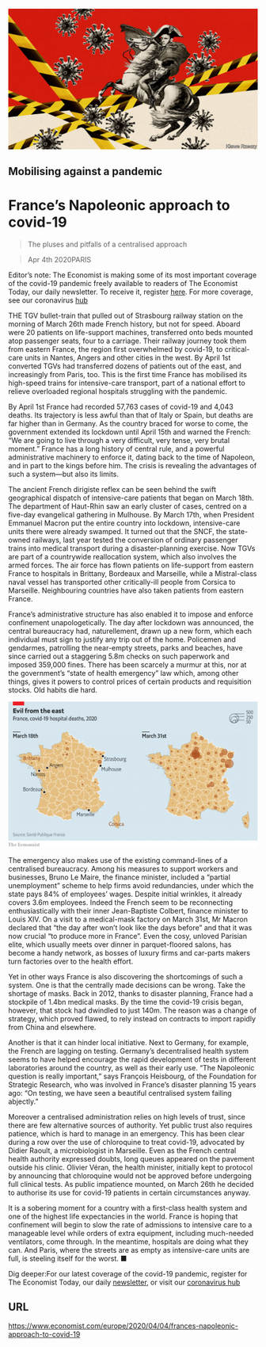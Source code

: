 ![](./images/20200404_EUD001_0.jpg)

## Mobilising against a pandemic

# France’s Napoleonic approach to covid-19

> The pluses and pitfalls of a centralised approach

> Apr 4th 2020PARIS

Editor’s note: The Economist is making some of its most important coverage of the covid-19 pandemic freely available to readers of The Economist Today, our daily newsletter. To receive it, register [here](https://www.economist.com//newslettersignup). For more coverage, see our coronavirus [hub](https://www.economist.com//coronavirus)

THE TGV bullet-train that pulled out of Strasbourg railway station on the morning of March 26th made French history, but not for speed. Aboard were 20 patients on life-support machines, transferred onto beds mounted atop passenger seats, four to a carriage. Their railway journey took them from eastern France, the region first overwhelmed by covid-19, to critical-care units in Nantes, Angers and other cities in the west. By April 1st converted TGVs had transferred dozens of patients out of the east, and increasingly from Paris, too. This is the first time France has mobilised its high-speed trains for intensive-care transport, part of a national effort to relieve overloaded regional hospitals struggling with the pandemic.

By April 1st France had recorded 57,763 cases of covid-19 and 4,043 deaths. Its trajectory is less awful than that of Italy or Spain, but deaths are far higher than in Germany. As the country braced for worse to come, the government extended its lockdown until April 15th and warned the French: “We are going to live through a very difficult, very tense, very brutal moment.” France has a long history of central rule, and a powerful administrative machinery to enforce it, dating back to the time of Napoleon, and in part to the kings before him. The crisis is revealing the advantages of such a system—but also its limits.

The ancient French dirigiste reflex can be seen behind the swift geographical dispatch of intensive-care patients that began on March 18th. The department of Haut-Rhin saw an early cluster of cases, centred on a five-day evangelical gathering in Mulhouse. By March 17th, when President Emmanuel Macron put the entire country into lockdown, intensive-care units there were already swamped. It turned out that the SNCF, the state-owned railways, last year tested the conversion of ordinary passenger trains into medical transport during a disaster-planning exercise. Now TGVs are part of a countrywide reallocation system, which also involves the armed forces. The air force has flown patients on life-support from eastern France to hospitals in Brittany, Bordeaux and Marseille, while a Mistral-class naval vessel has transported other critically-ill people from Corsica to Marseille. Neighbouring countries have also taken patients from eastern France.

France’s administrative structure has also enabled it to impose and enforce confinement unapologetically. The day after lockdown was announced, the central bureaucracy had, naturellement, drawn up a new form, which each individual must sign to justify any trip out of the home. Policemen and gendarmes, patrolling the near-empty streets, parks and beaches, have since carried out a staggering 5.8m checks on such paperwork and imposed 359,000 fines. There has been scarcely a murmur at this, nor at the government’s “state of health emergency” law which, among other things, gives it powers to control prices of certain products and requisition stocks. Old habits die hard.



![](./images/20200404_EUM919.png)

The emergency also makes use of the existing command-lines of a centralised bureaucracy. Among his measures to support workers and businesses, Bruno Le Maire, the finance minister, included a “partial unemployment” scheme to help firms avoid redundancies, under which the state pays 84% of employees’ wages. Despite initial wrinkles, it already covers 3.6m employees. Indeed the French seem to be reconnecting enthusiastically with their inner Jean-Baptiste Colbert, finance minister to Louis XIV. On a visit to a medical-mask factory on March 31st, Mr Macron declared that “the day after won’t look like the days before” and that it was now crucial “to produce more in France”. Even the cosy, unloved Parisian elite, which usually meets over dinner in parquet-floored salons, has become a handy network, as bosses of luxury firms and car-parts makers turn factories over to the health effort.

Yet in other ways France is also discovering the shortcomings of such a system. One is that the centrally made decisions can be wrong. Take the shortage of masks. Back in 2012, thanks to disaster planning, France had a stockpile of 1.4bn medical masks. By the time the covid-19 crisis began, however, that stock had dwindled to just 140m. The reason was a change of strategy, which proved flawed, to rely instead on contracts to import rapidly from China and elsewhere.

Another is that it can hinder local initiative. Next to Germany, for example, the French are lagging on testing. Germany’s decentralised health system seems to have helped encourage the rapid development of tests in different laboratories around the country, as well as their early use. “The Napoleonic question is really important,” says François Heisbourg, of the Foundation for Strategic Research, who was involved in France’s disaster planning 15 years ago: “On testing, we have seen a beautiful centralised system failing abjectly.”

Moreover a centralised administration relies on high levels of trust, since there are few alternative sources of authority. Yet public trust also requires patience, which is hard to manage in an emergency. This has been clear during a row over the use of chloroquine to treat covid-19, advocated by Didier Raoult, a microbiologist in Marseille. Even as the French central health authority expressed doubts, long queues appeared on the pavement outside his clinic. Olivier Véran, the health minister, initially kept to protocol by announcing that chloroquine would not be approved before undergoing full clinical tests. As public impatience mounted, on March 26th he decided to authorise its use for covid-19 patients in certain circumstances anyway.

It is a sobering moment for a country with a first-class health system and one of the highest life expectancies in the world. France is hoping that confinement will begin to slow the rate of admissions to intensive care to a manageable level while orders of extra equipment, including much-needed ventilators, come through. In the meantime, hospitals are doing what they can. And Paris, where the streets are as empty as intensive-care units are full, is steeling itself for the worst. ■

Dig deeper:For our latest coverage of the covid-19 pandemic, register for The Economist Today, our daily [newsletter](https://www.economist.com//newslettersignup), or visit our [coronavirus hub](https://www.economist.com//coronavirus)

## URL

https://www.economist.com/europe/2020/04/04/frances-napoleonic-approach-to-covid-19
